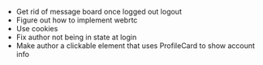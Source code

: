 - Get rid of message board once logged out logout
- Figure out how to implement webrtc
- Use cookies
- Fix author not being in state at login
- Make author a clickable element that uses ProfileCard to show account info
